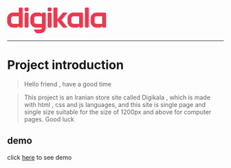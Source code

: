 ![alt text](./pics/logo.svg)

---

# Project introduction

> Hello friend , have a good time

> This project is an Iranian store site called Digikala , which is made with html , css and js languages, and this site is single page and single size suitable for the size of 1200px and above for computer pages. Good luck

## demo

click [here](https://ashkantohidian.github.io/Digikala/) to see demo